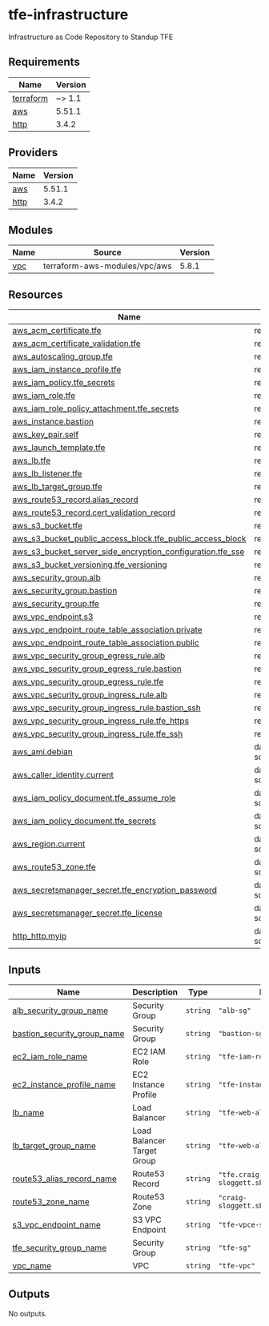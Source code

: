 # tfe-infrastructure
Infrastructure as Code Repository to Standup TFE

<!-- BEGIN_TF_DOCS -->
## Requirements

| Name | Version |
|------|---------|
| <a name="requirement_terraform"></a> [terraform](#requirement\_terraform) | ~> 1.1 |
| <a name="requirement_aws"></a> [aws](#requirement\_aws) | 5.51.1 |
| <a name="requirement_http"></a> [http](#requirement\_http) | 3.4.2 |

## Providers

| Name | Version |
|------|---------|
| <a name="provider_aws"></a> [aws](#provider\_aws) | 5.51.1 |
| <a name="provider_http"></a> [http](#provider\_http) | 3.4.2 |

## Modules

| Name | Source | Version |
|------|--------|---------|
| <a name="module_vpc"></a> [vpc](#module\_vpc) | terraform-aws-modules/vpc/aws | 5.8.1 |

## Resources

| Name | Type |
|------|------|
| [aws_acm_certificate.tfe](https://registry.terraform.io/providers/hashicorp/aws/5.51.1/docs/resources/acm_certificate) | resource |
| [aws_acm_certificate_validation.tfe](https://registry.terraform.io/providers/hashicorp/aws/5.51.1/docs/resources/acm_certificate_validation) | resource |
| [aws_autoscaling_group.tfe](https://registry.terraform.io/providers/hashicorp/aws/5.51.1/docs/resources/autoscaling_group) | resource |
| [aws_iam_instance_profile.tfe](https://registry.terraform.io/providers/hashicorp/aws/5.51.1/docs/resources/iam_instance_profile) | resource |
| [aws_iam_policy.tfe_secrets](https://registry.terraform.io/providers/hashicorp/aws/5.51.1/docs/resources/iam_policy) | resource |
| [aws_iam_role.tfe](https://registry.terraform.io/providers/hashicorp/aws/5.51.1/docs/resources/iam_role) | resource |
| [aws_iam_role_policy_attachment.tfe_secrets](https://registry.terraform.io/providers/hashicorp/aws/5.51.1/docs/resources/iam_role_policy_attachment) | resource |
| [aws_instance.bastion](https://registry.terraform.io/providers/hashicorp/aws/5.51.1/docs/resources/instance) | resource |
| [aws_key_pair.self](https://registry.terraform.io/providers/hashicorp/aws/5.51.1/docs/resources/key_pair) | resource |
| [aws_launch_template.tfe](https://registry.terraform.io/providers/hashicorp/aws/5.51.1/docs/resources/launch_template) | resource |
| [aws_lb.tfe](https://registry.terraform.io/providers/hashicorp/aws/5.51.1/docs/resources/lb) | resource |
| [aws_lb_listener.tfe](https://registry.terraform.io/providers/hashicorp/aws/5.51.1/docs/resources/lb_listener) | resource |
| [aws_lb_target_group.tfe](https://registry.terraform.io/providers/hashicorp/aws/5.51.1/docs/resources/lb_target_group) | resource |
| [aws_route53_record.alias_record](https://registry.terraform.io/providers/hashicorp/aws/5.51.1/docs/resources/route53_record) | resource |
| [aws_route53_record.cert_validation_record](https://registry.terraform.io/providers/hashicorp/aws/5.51.1/docs/resources/route53_record) | resource |
| [aws_s3_bucket.tfe](https://registry.terraform.io/providers/hashicorp/aws/5.51.1/docs/resources/s3_bucket) | resource |
| [aws_s3_bucket_public_access_block.tfe_public_access_block](https://registry.terraform.io/providers/hashicorp/aws/5.51.1/docs/resources/s3_bucket_public_access_block) | resource |
| [aws_s3_bucket_server_side_encryption_configuration.tfe_sse](https://registry.terraform.io/providers/hashicorp/aws/5.51.1/docs/resources/s3_bucket_server_side_encryption_configuration) | resource |
| [aws_s3_bucket_versioning.tfe_versioning](https://registry.terraform.io/providers/hashicorp/aws/5.51.1/docs/resources/s3_bucket_versioning) | resource |
| [aws_security_group.alb](https://registry.terraform.io/providers/hashicorp/aws/5.51.1/docs/resources/security_group) | resource |
| [aws_security_group.bastion](https://registry.terraform.io/providers/hashicorp/aws/5.51.1/docs/resources/security_group) | resource |
| [aws_security_group.tfe](https://registry.terraform.io/providers/hashicorp/aws/5.51.1/docs/resources/security_group) | resource |
| [aws_vpc_endpoint.s3](https://registry.terraform.io/providers/hashicorp/aws/5.51.1/docs/resources/vpc_endpoint) | resource |
| [aws_vpc_endpoint_route_table_association.private](https://registry.terraform.io/providers/hashicorp/aws/5.51.1/docs/resources/vpc_endpoint_route_table_association) | resource |
| [aws_vpc_endpoint_route_table_association.public](https://registry.terraform.io/providers/hashicorp/aws/5.51.1/docs/resources/vpc_endpoint_route_table_association) | resource |
| [aws_vpc_security_group_egress_rule.alb](https://registry.terraform.io/providers/hashicorp/aws/5.51.1/docs/resources/vpc_security_group_egress_rule) | resource |
| [aws_vpc_security_group_egress_rule.bastion](https://registry.terraform.io/providers/hashicorp/aws/5.51.1/docs/resources/vpc_security_group_egress_rule) | resource |
| [aws_vpc_security_group_egress_rule.tfe](https://registry.terraform.io/providers/hashicorp/aws/5.51.1/docs/resources/vpc_security_group_egress_rule) | resource |
| [aws_vpc_security_group_ingress_rule.alb](https://registry.terraform.io/providers/hashicorp/aws/5.51.1/docs/resources/vpc_security_group_ingress_rule) | resource |
| [aws_vpc_security_group_ingress_rule.bastion_ssh](https://registry.terraform.io/providers/hashicorp/aws/5.51.1/docs/resources/vpc_security_group_ingress_rule) | resource |
| [aws_vpc_security_group_ingress_rule.tfe_https](https://registry.terraform.io/providers/hashicorp/aws/5.51.1/docs/resources/vpc_security_group_ingress_rule) | resource |
| [aws_vpc_security_group_ingress_rule.tfe_ssh](https://registry.terraform.io/providers/hashicorp/aws/5.51.1/docs/resources/vpc_security_group_ingress_rule) | resource |
| [aws_ami.debian](https://registry.terraform.io/providers/hashicorp/aws/5.51.1/docs/data-sources/ami) | data source |
| [aws_caller_identity.current](https://registry.terraform.io/providers/hashicorp/aws/5.51.1/docs/data-sources/caller_identity) | data source |
| [aws_iam_policy_document.tfe_assume_role](https://registry.terraform.io/providers/hashicorp/aws/5.51.1/docs/data-sources/iam_policy_document) | data source |
| [aws_iam_policy_document.tfe_secrets](https://registry.terraform.io/providers/hashicorp/aws/5.51.1/docs/data-sources/iam_policy_document) | data source |
| [aws_region.current](https://registry.terraform.io/providers/hashicorp/aws/5.51.1/docs/data-sources/region) | data source |
| [aws_route53_zone.tfe](https://registry.terraform.io/providers/hashicorp/aws/5.51.1/docs/data-sources/route53_zone) | data source |
| [aws_secretsmanager_secret.tfe_encryption_password](https://registry.terraform.io/providers/hashicorp/aws/5.51.1/docs/data-sources/secretsmanager_secret) | data source |
| [aws_secretsmanager_secret.tfe_license](https://registry.terraform.io/providers/hashicorp/aws/5.51.1/docs/data-sources/secretsmanager_secret) | data source |
| [http_http.myip](https://registry.terraform.io/providers/hashicorp/http/3.4.2/docs/data-sources/http) | data source |

## Inputs

| Name | Description | Type | Default | Required |
|------|-------------|------|---------|:--------:|
| <a name="input_alb_security_group_name"></a> [alb\_security\_group\_name](#input\_alb\_security\_group\_name) | Security Group | `string` | `"alb-sg"` | no |
| <a name="input_bastion_security_group_name"></a> [bastion\_security\_group\_name](#input\_bastion\_security\_group\_name) | Security Group | `string` | `"bastion-sg"` | no |
| <a name="input_ec2_iam_role_name"></a> [ec2\_iam\_role\_name](#input\_ec2\_iam\_role\_name) | EC2 IAM Role | `string` | `"tfe-iam-role"` | no |
| <a name="input_ec2_instance_profile_name"></a> [ec2\_instance\_profile\_name](#input\_ec2\_instance\_profile\_name) | EC2 Instance Profile | `string` | `"tfe-instance-profile"` | no |
| <a name="input_lb_name"></a> [lb\_name](#input\_lb\_name) | Load Balancer | `string` | `"tfe-web-alb"` | no |
| <a name="input_lb_target_group_name"></a> [lb\_target\_group\_name](#input\_lb\_target\_group\_name) | Load Balancer Target Group | `string` | `"tfe-web-alb-tg"` | no |
| <a name="input_route53_alias_record_name"></a> [route53\_alias\_record\_name](#input\_route53\_alias\_record\_name) | Route53 Record | `string` | `"tfe.craig-sloggett.sbx.hashidemos.io"` | no |
| <a name="input_route53_zone_name"></a> [route53\_zone\_name](#input\_route53\_zone\_name) | Route53 Zone | `string` | `"craig-sloggett.sbx.hashidemos.io"` | no |
| <a name="input_s3_vpc_endpoint_name"></a> [s3\_vpc\_endpoint\_name](#input\_s3\_vpc\_endpoint\_name) | S3 VPC Endpoint | `string` | `"tfe-vpce-s3"` | no |
| <a name="input_tfe_security_group_name"></a> [tfe\_security\_group\_name](#input\_tfe\_security\_group\_name) | Security Group | `string` | `"tfe-sg"` | no |
| <a name="input_vpc_name"></a> [vpc\_name](#input\_vpc\_name) | VPC | `string` | `"tfe-vpc"` | no |

## Outputs

No outputs.
<!-- END_TF_DOCS -->
